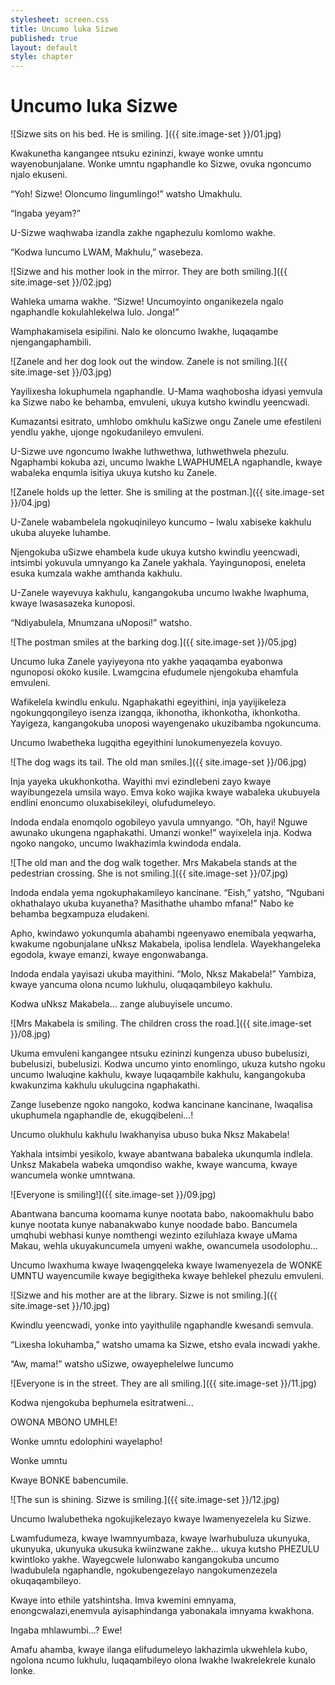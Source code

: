 ```yaml
---
stylesheet: screen.css
title: Uncumo luka Sizwe
published: true
layout: default
style: chapter
---
```


# Uncumo luka Sizwe

![Sizwe sits on his bed. He is smiling. ]({{ site.image-set }}/01.jpg)

Kwakunetha kangangee ntsuku ezininzi, kwaye wonke umntu wayenobunjalane. Wonke umntu ngaphandle ko Sizwe, ovuka ngoncumo njalo ekuseni.

“Yoh! Sizwe! Oloncumo lingumlingo!” watsho Umakhulu.

“Ingaba yeyam?”

U-Sizwe waqhwaba izandla zakhe ngaphezulu komlomo wakhe.

“Kodwa luncumo LWAM, Makhulu,” wasebeza.

![Sizwe and his mother look in the mirror. They are both smiling.]({{ site.image-set }}/02.jpg)

Wahleka umama wakhe. “Sizwe! Uncumoyinto onganikezela ngalo ngaphandle kokulahlekelwa lulo. Jonga!”

Wamphakamisela esipilini. Nalo ke oloncumo lwakhe, luqaqambe njengangaphambili.

![Zanele and her dog look out the window. Zanele is not smiling.]({{ site.image-set }}/03.jpg)

Yayilixesha lokuphumela ngaphandle. U-Mama waqhobosha idyasi yemvula ka Sizwe nabo ke behamba, emvuleni, ukuya kutsho kwindlu yeencwadi.

Kumazantsi esitrato, umhlobo omkhulu kaSizwe ongu Zanele ume efestileni yendlu yakhe, ujonge ngokudanileyo emvuleni.

U-Sizwe uve ngoncumo lwakhe luthwethwa, luthwethwela phezulu. Ngaphambi kokuba azi, uncumo lwakhe LWAPHUMELA ngaphandle, kwaye wabaleka enqumla isitiya ukuya kutsho ku Zanele.

![Zanele holds up the letter. She is smiling at the postman.]({{ site.image-set }}/04.jpg)

U-Zanele wabambelela ngokuqinileyo kuncumo – lwalu xabiseke kakhulu ukuba aluyeke luhambe.

Njengokuba uSizwe ehambela kude ukuya kutsho kwindlu yeencwadi, intsimbi yokuvula umnyango ka Zanele yakhala. Yayingunoposi, eneleta esuka kumzala wakhe amthanda kakhulu.

U-Zanele wayevuya kakhulu, kangangokuba uncumo lwakhe lwaphuma, kwaye lwasasazeka kunoposi.

“Ndiyabulela, Mnumzana uNoposi!” watsho.


![The postman smiles at the barking dog.]({{ site.image-set }}/05.jpg)

Uncumo luka Zanele yayiyeyona nto yakhe yaqaqamba eyabonwa ngunoposi okoko kusile. Lwamgcina efudumele njengokuba ehamfula emvuleni.

Wafikelela kwindlu enkulu. Ngaphakathi egeyithini, inja yayijikeleza ngokungqongileyo isenza izangqa, ikhonotha, ikhonkotha, ikhonkotha. Yayigeza, kangangokuba unoposi wayengenako ukuzibamba ngokuncuma.

Uncumo lwabetheka lugqitha egeyithini lunokumenyezela kovuyo.


![The dog wags its tail. The old man smiles.]({{ site.image-set }}/06.jpg)

Inja yayeka ukukhonkotha. Wayithi mvi ezindlebeni zayo kwaye wayibungezela umsila wayo. Emva koko wajika kwaye wabaleka ukubuyela endlini enoncumo oluxabisekileyi, olufudumeleyo.

Indoda endala enomqolo ogobileyo yavula umnyango. “Oh, hayi! Nguwe awunako ukungena ngaphakathi. Umanzi wonke!” wayixelela inja. Kodwa ngoko nangoko, uncumo lwakhazimla kwindoda endala.


![The old man and the dog walk together. Mrs Makabela stands at the pedestrian crossing. She is not smiling.]({{ site.image-set }}/07.jpg)

Indoda endala yema ngokuphakamileyo kancinane. “Eish,” yatsho, “Ngubani okhathalayo ukuba kuyanetha? Masithathe uhambo mfana!” Nabo ke behamba begxampuza eludakeni.

Apho, kwindawo yokunqumla abahambi ngeenyawo enemibala yeqwarha, kwakume ngobunjalane uNksz Makabela, ipolisa lendlela. Wayekhangeleka egodola, kwaye emanzi, kwaye engonwabanga.

Indoda endala yayisazi ukuba mayithini. “Molo, Nksz Makabela!” Yambiza, kwaye yancuma olona ncumo lukhulu, oluqaqambileyo kakhulu.

Kodwa uNksz Makabela... zange alubuyisele uncumo.


![Mrs Makabela is smiling. The children cross the road.]({{ site.image-set }}/08.jpg)

Ukuma emvuleni kangangee ntsuku ezininzi kungenza ubuso bubelusizi, bubelusizi, bubelusizi. Kodwa uncumo yinto enomlingo, ukuza kutsho ngoku uncumo lwaluqine kakhulu, kwaye luqaqambile kakhulu, kangangokuba kwakunzima kakhulu ukulugcina ngaphakathi.

Zange lusebenze ngoko nangoko, kodwa kancinane kancinane, lwaqalisa ukuphumela ngaphandle de, ekugqibeleni...!

Uncumo olukhulu kakhulu lwakhanyisa ubuso buka Nksz Makabela!

Yakhala intsimbi yesikolo, kwaye abantwana babaleka ukunqumla indlela. Unksz Makabela wabeka umqondiso wakhe, kwaye wancuma, kwaye wancumela wonke umntwana.

![Everyone is smiling!]({{ site.image-set }}/09.jpg)

Abantwana bancuma koomama kunye nootata babo, nakoomakhulu babo kunye nootata kunye nabanakwabo kunye noodade babo. Bancumela umqhubi webhasi kunye nomthengi wezinto eziluhlaza kwaye uMama Makau, wehla ukuyakuncumela umyeni wakhe, owancumela usodolophu...

Uncumo lwaxhuma kwaye lwaqengqeleka kwaye lwamenyezela de WONKE UMNTU wayencumile kwaye begigitheka kwaye behlekel phezulu emvuleni.


![Sizwe and his mother are at the library. Sizwe is not smiling.]({{ site.image-set }}/10.jpg)

Kwindlu yeencwadi, yonke into yayithulile ngaphandle kwesandi semvula.

“Lixesha lokuhamba,” watsho umama ka Sizwe, etsho evala incwadi yakhe.

“Aw, mama!” watsho uSizwe, owayephelelwe luncumo


![Everyone is in the street. They are all smiling.]({{ site.image-set }}/11.jpg)

Kodwa njengokuba bephumela esitratweni...

OWONA MBONO UMHLE!

Wonke umntu edolophini wayelapho!

Wonke umntu

Kwaye BONKE babencumile.

![The sun is shining. Sizwe is smiling.]({{ site.image-set }}/12.jpg)

Uncumo lwalubetheka ngokujikelezayo kwaye lwamenyezelela ku Sizwe.

Lwamfudumeza, kwaye lwamnyumbaza, kwaye lwarhubuluza ukunyuka, ukunyuka, ukunyuka ukusuka kwiinzwane zakhe... ukuya kutsho PHEZULU kwintloko yakhe. Wayegcwele lulonwabo kangangokuba uncumo lwadubulela ngaphandle, ngokubengezelayo nangokumenzezela okuqaqambileyo.

Kwaye into ethile yatshintsha. Imva kwemini emnyama, enongcwalazi,enemvula ayisaphindanga yabonakala imnyama kwakhona.

Ingaba mhlawumbi...? Ewe!

Amafu ahamba, kwaye ilanga elifudumeleyo lakhazimla ukwehlela kubo, ngolona ncumo lukhulu, luqaqambileyo olona lwakhe lwakrelekrele kunalo lonke.

